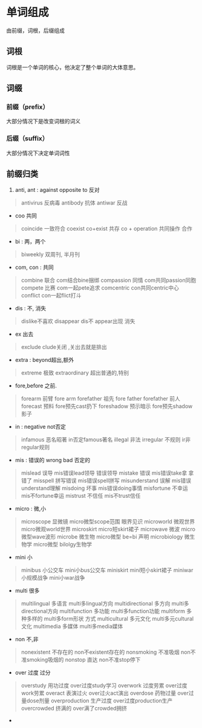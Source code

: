 # 单词组成
由前缀，词根，后缀组成

## 词根
词根是一个单词的核心，他决定了整个单词的大体意思。

## 词缀

### 前缀（prefix）
大部分情况下是改变词根的词义

### 后缀（suffix）
大部分情况下决定单词词性

## 前缀归类
1. anti, ant : against opposite to 反对
> antivirus 反病毒
> antibody 抗体
> antiwar 反战

- coo 共同
> coincide 一致符合
> coexist co+exist 共存
> co + operation 共同操作 合作

- bi : 两，两个
> biweekly 双周刊, 半月刊

- com, con : 共同
> combine 联合 com结合bine捆绑
> compassion 同情 com共同passion同胞
> compete 比赛 com一起pete追求
> comcentric con共同centric中心
> conflict con一起flict打斗

- dis : 不, 消失
> dislike不喜欢
> disappear dis不 appear出现 消失

- ex 出去
> exclude clude关闭 ,关出去就是排出

- extra : beyond超出,额外
> extreme 极致
> extraordinary 超出普通的,特别

- fore,before 之前.
> forearm 前臂 fore arm
> forefather 祖先 fore father
> forefather 前人
> forecast 预料 fore预先cast扔下
> foreshadow 预示暗示 fore预先shadow影子

- in : negative not否定
> infamous 恶名昭著 in否定famous著名
> illegal 非法
> irregular 不规则 ir非regular规则

- mis : 错误的 wrong bad 否定的
> mislead 误导 mis错误lead领导 错误领导
> mistake 错误 mis错误take拿 拿错了
> misspell 拼写错误 mis错误spell拼写
> misunderstand 误解 mis错误understand理解
> misdoing 坏事 mis错误doing事情
> misfortune 不幸运 mis不fortune幸运
> mistrust 不信任 mis不trust信任

- micro : 微,小
> microscope 显微镜 micro微型scope范围 眼界见识
> microworld 微观世界 micro微观world世界
> microskirt micro短skirt裙子
> microwave 微波 micro微型wave波形
> microbe 微生物 micro微型 be=bi 声明
> microbiology 微生物学 micro微型 bilolgy生物学

- mini 小
> minibus 小公交车 mini小bus公交车
> miniskirt mini短小skirt裙子
> miniwar 小规模战争 mini小war战争

- multi 很多
> multilingual 多语言 multi多lingual方向
> multidirectional 多方向 multi多directional方向
> multifunction 多功能 multi多function功能
> multiform 多种多样的 multi多form形状 方式
> multicultural 多元文化 multi多元cultural文化
> multimedia 多媒体 multi多media媒体

- non 不,非
> nonexistent 不存在的 non不existent存在的
> nonsmoking 不准吸烟 non不准smoking吸烟的
> nonstop 直达 non不准stop停下

- over 过度 过分
> overstudy 用功过度 over过度study学习
> overwork 过度劳累 over过度work劳累
> overact 表演过火 over过火act演出
> overdose 药物过量 over过量dose剂量
> overproduction 生产过度 over过度production生产
> overcrowded 挤满的 over满了crowded拥挤

- 



